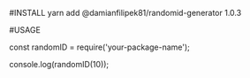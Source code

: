 #INSTALL
yarn add @damianfilipek81/randomid-generator 1.0.3

#USAGE

const randomID = require('your-package-name');

console.log(randomID(10));